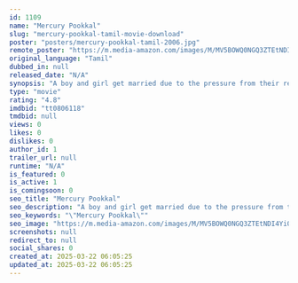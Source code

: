 ```yaml
---
id: 1109
name: "Mercury Pookkal"
slug: "mercury-pookkal-tamil-movie-download"
poster: "posters/mercury-pookkal-tamil-2006.jpg"
remote_poster: "https://m.media-amazon.com/images/M/MV5BOWQ0NGQ3ZTEtNDI4Yi00ZTYwLWE5ODktODYwOWNkYTQ3NDdkXkEyXkFqcGc@._V1_SX300.jpg"
original_language: "Tamil"
dubbed_in: null
released_date: "N/A"
synopsis: "A boy and girl get married due to the pressure from their respective families. Eventually, they fall in love with each other. But a new challenge awaits their relationship."
type: "movie"
rating: "4.8"
imdbid: "tt0806118"
tmdbid: null
views: 0
likes: 0
dislikes: 0
author_id: 1
trailer_url: null
runtime: "N/A"
is_featured: 0
is_active: 1
is_comingsoon: 0
seo_title: "Mercury Pookkal"
seo_description: "A boy and girl get married due to the pressure from their respective families. Eventually, they fall in love with each other. But a new challenge awaits their relationship."
seo_keywords: "\"Mercury Pookkal\""
seo_image: "https://m.media-amazon.com/images/M/MV5BOWQ0NGQ3ZTEtNDI4Yi00ZTYwLWE5ODktODYwOWNkYTQ3NDdkXkEyXkFqcGc@._V1_SX300.jpg"
screenshots: null
redirect_to: null
social_shares: 0
created_at: 2025-03-22 06:05:25
updated_at: 2025-03-22 06:05:25
---
```


